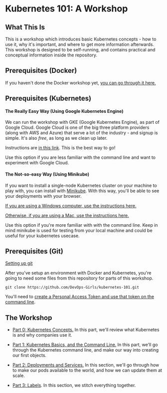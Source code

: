 # Kubernetes 101: A Workshop

## What This Is

This is a workshop which introduces basic Kubernetes concepts - how to use it, why it's important, and where to get more information afterwards. This workshop is designed to be self-running, and contains practical and conceptual information inside the repository.

## Prerequisites (Docker)

If you haven't done the Docker workshop yet, [you can go through it here.](https://github.com/DevOps-Girls/docker-101)

## Prerequisites (Kubernetes)

#### The Really Easy Way (Using Google Kubernetes Engine)

We can run the workshop with GKE (Google Kubernetes Engine), as part of Google Cloud. Google Cloud is one of the big three platform providers (along with AWS and Azure) that serve a lot of the industry - and signup is simple. It's also *free*, as long as we clean up later.

Instructions are [in this link](https://github.com/DevOps-Girls/kubernetes-101/blob/master/Setup-with-Google-Cloud.md). This is the best way to go!

Use this option if you are less familiar with the command line and want to experiment with Google Cloud.


#### The Not-so-easy Way (Using Minikube)

If you want to install a single-node Kubernetes cluster on your machine to play with, you can install with [Minikube](https://kubernetes.io/docs/tasks/tools/install-minikube/). With this way, you'll be able to see your deployments with your browser. 

[If you are using a Windows computer, use the instructions here.](https://github.com/DevOps-Girls/kubernetes-101/blob/master/Setup-with-Minikube-Windows.md)

[Otherwise, if you are using a Mac, use the instructions here.](https://github.com/DevOps-Girls/kubernetes-101/blob/master/Setup-with-Minikube-Mac.md)

Use this option if you're more familiar with with the command line. Keep in mind minikube is used for testing from your local machine and could be useful for your kubernetes usecase.


## Prerequisites (Git)

[Setting up git](https://docs.github.com/en/github/getting-started-with-github/set-up-git)

After you've setup an environment with Docker and Kubernetes, you're going to need some files from this repository for parts of this workshop.

```
git clone https://github.com/DevOps-Girls/kubernetes-101.git
```

You'll need to [create a Personal Access Token and use that token on the command line](https://docs.github.com/en/github/authenticating-to-github/creating-a-personal-access-token).

## The Workshop

 - [Part 0: Kubernetes Concepts.](https://github.com/DevOps-Girls/kubernetes-101/blob/master/0-K8S-Concepts.md) In this part, we'll review what Kubernetes is and why companies use it.

 - [Part 1: Kubernetes Basics, and the Command Line.](https://github.com/DevOps-Girls/kubernetes-101/blob/master/1-Kubernetes-Basics.md) In this part, we'll go through the Kubernetes command line, and make our way into creating our first objects.

 - [Part 2: Deployments and Services.](https://github.com/DevOps-Girls/kubernetes-101/blob/master/2-Deployments-and-Services.md) In this section, we'll go through how to make our pods available to the world, and how we can update them at scale.

 - [Part 3: Labels](https://github.com/DevOps-Girls/kubernetes-101/blob/master/3-Labels.md). In this section, we stitch everything together.

